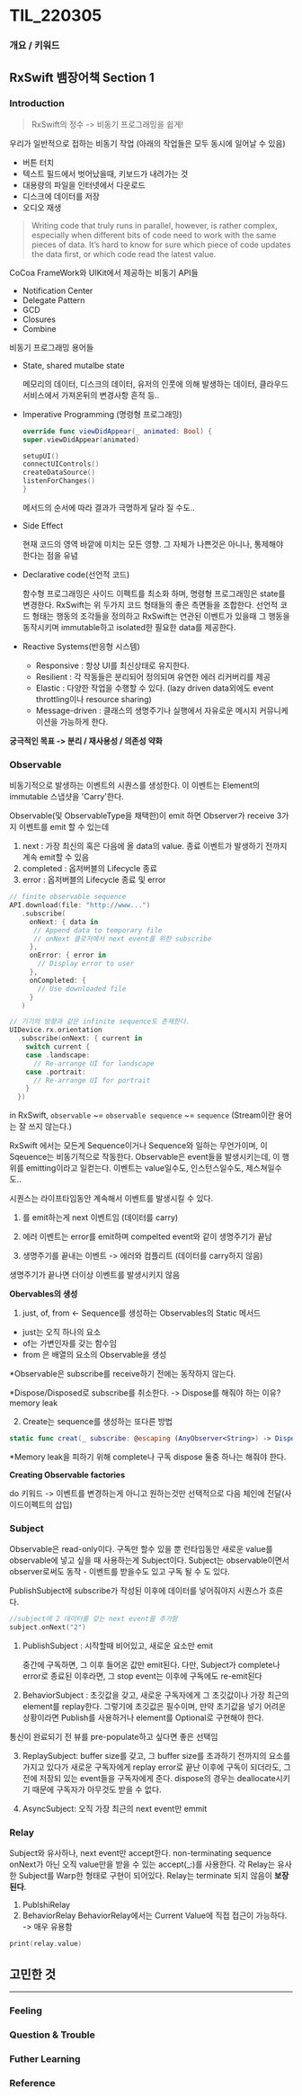 # TIL_220305

### 개요 / 키워드

## RxSwift 뱀장어책 Section 1

### Introduction
> RxSwift의 정수 -> 비동기 프로그래밍을 쉽게! 

우리가 일반적으로 접하는 비동기 작업 (아래의 작업들은 모두 동시에 일어날 수 있음)
- 버튼 터치 
- 텍스트 필드에서 벗어났을때, 키보드가 내려가는 것
- 대용량의 파일을 인터넷에서 다운로드
- 디스크에 데이터를 저장
- 오디오 재생 
> Writing code that truly runs in parallel, however, is rather complex, especially when different bits of code need to work with the same pieces of data. It’s hard to know for sure which piece of code updates the data first, or which code read the latest value.

CoCoa FrameWork와 UIKit에서 제공하는 비동기 API들
- Notification Center
- Delegate Pattern
- GCD
- Closures
- Combine

비동기 프로그래밍 용어들
- State, shared mutalbe state
  
    메모리의 데이터, 디스크의 데이터, 유저의 인풋에 의해 발생하는 데이터, 클라우드 서비스에서 가져온뒤의 변경사항 흔적 등..
- Imperative Programming (명령형 프로그래밍)
    ```swift
    override func viewDidAppear(_ animated: Bool) {
    super.viewDidAppear(animated)

    setupUI()
    connectUIControls()
    createDataSource()
    listenForChanges()
    }
    ```
    메서드의 순서에 따라 결과가 극명하게 달라 질 수도..
- Side Effect
  
  현재 코드의 영역 바깥에 미치는 모든 영향. 그 자체가 나쁜것은 아니나, 통제해야 한다는 점을 유념
- Declarative code(선언적 코드)
  
  함수형 프로그래밍은 사이드 이펙트를 최소화 하며, 명령형 프로그래밍은 state를 변경한다. RxSwift는 위 두가지 코드 형태들의 좋은 측면들을 조합한다.
  선언적 코드 형태는 행동의 조각들을 정의하고 RxSwift는 연관된 이벤트가 있을때 그 행동을 동작시키며 immutable하고 isolated한 필요한 data를 제공한다.
- Reactive Systems(반응형 시스템)
  
  - Responsive : 항상 UI를 최신상태로 유지한다.
  - Resilient : 각 작동들은 분리되어 정의되며 유연한 에러 리커버리를 제공
  - Elastic : 다양한 작업을 수행할 수 있다. (lazy driven data외에도 event throttling이나 resource sharing)
  - Message-driven : 클래스의 생명주기나 실행에서 자유로운 메시지 커뮤니케이션을 가능하게 한다.

**궁극적인 목표 -> 분리 / 재사용성 / 의존성 약화**

### Observable
비동기적으로 발생하는 이벤트의 시퀀스를 생성한다. 이 이벤트는 Element의 immutable 스냅샷을 'Carry'한다.

Observable(및 ObservableType을 채택한)이 emit 하면 Observer가 receive
3가지 이벤트를 emit 할 수 있는데
1. next : 가장 최신의 혹은 다음에 올 data의 value. 종료 이벤트가 발생하기 전까지 계속 emit할 수 있음
2. completed : 옵저버블의 Lifecycle 종료
3. error : 옵저버블의 Lifecycle 종료 및 error

```swift
// finite observable sequence
API.download(file: "http://www...")
   .subscribe(
     onNext: { data in
      // Append data to temporary file
      // onNext 클로저에서 next event를 위한 subscribe 
     },
     onError: { error in
       // Display error to user
     },
     onCompleted: {
       // Use downloaded file
     }
   )
```

```swift
// 기기의 방향과 같은 infinite sequence도 존재한다.
UIDevice.rx.orientation
  .subscribe(onNext: { current in
    switch current {
    case .landscape:
      // Re-arrange UI for landscape
    case .portrait:
      // Re-arrange UI for portrait
    }
  })
```

in RxSwift, `observable` ~= `observable sequence` ~= `sequence`
(Stream이란 용어는 잘 쓰지 않는다.)

RxSwift 에서는 모든게 Sequence이거나 Sequence와 일하는 무언가이며, 이 Sqeuence는 비동기적으로 작동한다. Observable은 event들을 발생시키는데, 이 행위를 emitting이라고 일컫는다. 이벤트는 value일수도, 인스턴스일수도, 제스쳐일수도..

시퀀스는 라이프타임동안 계속해서 이벤트를 발생시킬 수 있다.

1. <element> 를 emit하는게 next 이벤트임 (데이터를 carry)

2. 에러 이벤트는 error를 emit하며 compelted event와 같이 생명주기가 끝남

3. 생명주기를 끝내는 이벤트 -> 에러와 컴플리트 (데이터를 carry하지 않음)

생명주기가 끝나면 더이상 이벤트를 발생시키지 않음

**Obervables의 생성**

1. just, of, from <- Sequence를 생성하는 Observables의 Static 메서드
- just는 오직 하나의 요소
- of는 가변인자를 갖는 함수임 
- from 은 배열의 요소의 Observable을 생성

*Observable은 subscribe를 receive하기 전에는 동작하지 않는다.

*Dispose/Disposed로 subscribe를 취소한다. -> Dispose를 해줘야 하는 이유? memory leak

2. Create는 sequence를 생성하는 또다른 방법 
```swift
static func creat(_ subscribe: @escaping (AnyObserver<String>) -> Disposable) -> Observable<String>
```

*Memory leak을 피하기 위해 complete나 구독 dispose 둘중 하나는 해줘야 한다. 

**Creating Observable factories**
  
do 키워드 -> 이벤트를 변경하는게 아니고 원하는것만 선택적으로 다음 체인에 전달(사이드이펙트의 삽입)

### Subject
Observable은 read-only이다. 구독만 할수 있을 뿐 런타임동안 새로운 value를 observable에 넣고 싶을 때 사용하는게 Subject이다. Subject는 observable이면서 observer로써도 동작 - 이벤트를 받을수도 있고 구독 될 수 도 있다.

PublishSubject에 subscribe가 작성된 이후에 데이터를 넣어줘야지 시퀀스가 흐른다.
```swift
//subject에 2 데이터를 갖는 next event를 추가함
subject.onNext("2")
```

1. PublishSubject : 시작할때 비어있고, 새로운 요소만 emit

    중간에 구독하면, 그 이후 들어온 값만 emit된다. 다만, Subject가 complete나 error로 종료된 이후라면, 그 stop event는 이후에 구독에도 re-emit된다

2. BehaviorSubject : 초깃값을 갖고, 새로운 구독자에게 그 초깃값이나 가장 최근의 element를 replay한다. 그렇기에 초깃값은 필수이며, 만약 초기값을 넣기 어려운 상황이라면 Publish를 사용하거나 element를 Optional로 구현해야 한다.

통신이 완료되기 전 뷰를 pre-populate하고 싶다면 좋은 선택임

3. ReplaySubject: buffer size를 갖고, 그 buffer size를 초과하기 전까지의 요소를 가지고 있다가 새로운 구독자에게 replay
error로 끝난 이후에 구독이 되더라도, 그 전에 저장되 있는 event들을 구독자에게 준다.
dispose의 경우는 deallocate시키기 때문에 구독자가 아무것도 받을 수 없다.

4. AsyncSubject: 오직 가장 최근의 next event만 emmit

### Relay

Subject와 유사하나, next event만 accept한다. non-terminating sequence
onNext가 아닌 오직 value만을 받을 수 있는 accept(_:)를 사용한다. 각 Relay는 유사한 Subject를 Warp한 형태로 구현이 되어있다. Relay는 terminate 되지 않음이 **보장된다**.

1. PublshiRelay
2. BehaviorRelay
BehaviorRelay에서는 Current Value에 직접 접근이 가능하다. -> 매우 유용함 
```swift
print(relay.value)
```
   

## 고민한 것

---
### Feeling

### Question & Trouble

### Futher Learning

### Reference
